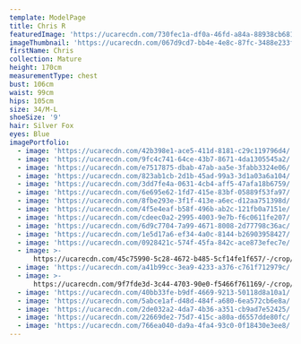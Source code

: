 ```yaml
---
template: ModelPage
title: Chris R
featuredImage: 'https://ucarecdn.com/730fec1a-df0a-46fd-a84a-88938cb681d0/'
imageThumbnail: 'https://ucarecdn.com/067d9cd7-bb4e-4e8c-87fc-3488e233f4fa/'
firstName: Chris
collection: Mature
height: 170cm
measurementType: chest
bust: 106cm
waist: 99cm
hips: 105cm
size: 34/M-L
shoeSize: '9'
hair: Silver Fox
eyes: Blue
imagePortfolio:
  - image: 'https://ucarecdn.com/42b398e1-ace5-411d-8181-c29c119796d4/'
  - image: 'https://ucarecdn.com/9fc4c741-64ce-43b7-8671-4da1305545a2/'
  - image: 'https://ucarecdn.com/e7517875-dbab-47ab-aa5e-3fabb3324e06/'
  - image: 'https://ucarecdn.com/823ab1cb-2d1b-45ad-99a3-3d1a03a6a104/'
  - image: 'https://ucarecdn.com/3dd7fe4a-0631-4cb4-aff5-47afa18b6759/'
  - image: 'https://ucarecdn.com/6e695e62-1fd7-415e-83bf-05889f53fa97/'
  - image: 'https://ucarecdn.com/8fbe293e-3f1f-413e-a6ec-d12aa751398d/'
  - image: 'https://ucarecdn.com/4f5e4eaf-b58f-496b-ab2c-121fb0a7151e/'
  - image: 'https://ucarecdn.com/cdeec0a2-2995-4003-9e7b-f6c0611fe207/'
  - image: 'https://ucarecdn.com/6d9c7704-7a99-4671-8008-2d77798c36ac/'
  - image: 'https://ucarecdn.com/1e5d17a6-ef34-4a0c-8144-b26903958427/'
  - image: 'https://ucarecdn.com/0928421c-574f-45fa-842c-ace873efec7e/'
  - image: >-
      https://ucarecdn.com/45c75990-5c28-4672-b485-5cf14fe1f657/-/crop/1242x668/0,13/-/preview/
  - image: 'https://ucarecdn.com/a41b99cc-3ea9-4233-a376-c761f712979c/'
  - image: >-
      https://ucarecdn.com/9f7fde3d-3c44-4703-90e0-f5466f761169/-/crop/659x652/0,212/-/preview/
  - image: 'https://ucarecdn.com/40bb33fe-b9df-4669-9213-50118d8a10a1/'
  - image: 'https://ucarecdn.com/5abce1af-d48d-484f-a680-6ea572cb6e8a/'
  - image: 'https://ucarecdn.com/2de032a2-4da7-4b36-a351-cb9ad7e52425/'
  - image: 'https://ucarecdn.com/22669de2-75d7-415c-a80a-d6557dde80fc/'
  - image: 'https://ucarecdn.com/766ea040-da9a-4fa4-93c0-0f18430e3ee8/'
---
```


